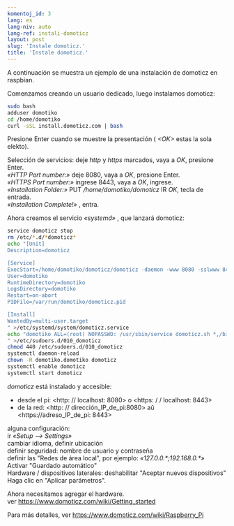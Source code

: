 ```yaml
---
komentoj_id: 3
lang: es
lang-niv: auto
lang-ref: instali-domoticz
layout: post
slug: 'Instale domoticz.'
title: 'Instale domoticz.'
---
```


A continuación se muestra un ejemplo de una instalación de domoticz en raspbian.

Comenzamos creando un usuario dedicado, luego instalamos domoticz:
```bash
sudo bash
adduser domotiko
cd /home/domotiko
curl -sSL install.domoticz.com | bash
```
Presione Enter cuando se muestre la presentación ( _\<OK>_ estas la sola elekto).  
  
  
Selección de servicios: deje _http_ y _https_ marcados, vaya a _OK_, presione Enter.  
_«HTTP Port number:»_ deje 8080, vaya a _OK_, presione Enter.  
_«HTTPS Port number:»_ ingrese 8443, vaya a _OK_, ingrese.  
_«Installation Folder:»_   PUT   _/home/domotiko/domoticz_  IR   _OK_, tecla de entrada.    
 _«Installation Complete!»_  , entra. 


Ahora creamos el servicio _«systemd»_ , que lanzará domoticz:
```bash
service domoticz stop
rm /etc/*.d/*domoticz*
echo "[Unit]
Description=domoticz

[Service]
ExecStart=/home/domotiko/domoticz/domoticz -daemon -www 8080 -sslwww 8443 -pidfile /var/run/domotiko/domoticz.pid
User=domotiko
RuntimeDirectory=domotiko
LogsDirectory=domotiko
Restart=on-abort
PIDFile=/var/run/domotiko/domoticz.pid

[Install]
WantedBy=multi-user.target
" >/etc/systemd/system/domoticz.service
echo "domotiko ALL=(root) NOPASSWD: /usr/sbin/service domoticz.sh *,/bin/systemctl stop domoticz.service,/bin/systemctl start domoticz.service
" >/etc/sudoers.d/010_domoticz
chmod 440 /etc/sudoers.d/010_domoticz
systemctl daemon-reload
chown -R domotiko.domotiko domoticz
systemctl enable domoticz
systemctl start domoticz
```

_domoticz_ está instalado y accesible:
* desde el pi: <http: // localhost: 8080> o <https: / / localhost: 8443>
* de la red: <http: // dirección_IP_de_pi:8080> aŭ <https://adreso_IP_de_pi: 8443>

alguna configuración:  
ir _«Setup --> Settings»_  
cambiar idioma, definir ubicación  
definir seguridad: nombre de usuario y contraseña  
definir las "Redes de área local", por ejemplo: _«127.0.0.\*;192.168.0.*»_  
Activar "Guardado automático"  
Hardware / dispositivos laterales: deshabilitar "Aceptar nuevos dispositivos"  
Haga clic en "Aplicar parámetros".  

Ahora necesitamos agregar el hardware.  
ver <https://www.domoticz.com/wiki/Getting_started>


Para más detalles,
ver <https://www.domoticz.com/wiki/Raspberry_Pi>

